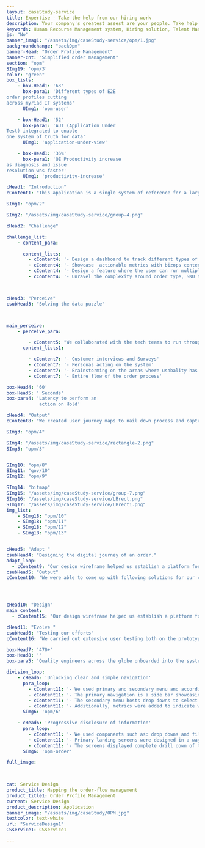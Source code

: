 ```yaml
---
layout: caseStudy-service
title: Expertise - Take the help from our hiring work
description: Your company's greatest assest are your people. Take help our hiring experts to recruit the best desired talents.
keywords: Human Recourse Management system, Hiring solution, Talent Management Software, Application Tracking System, AI-Enabled, Recruitment Management software, recruitment system, Talent CRM, HR Software, Bangalore, India
js: "No"
banner_imag1: "/assets/img/caseStudy-service/opm/1.jpg"
backgroundchange: "backOpm"
banner-Head: "Order Profile Management"
banner-cnt: "Simplified order management"
section: "opm"
SImg19: 'opm/3'
color: "green"
box_lists:
    - box-Head1: '63'
      box-para1: 'Different types of E2E
order profiles cutting
across myriad IT systems'
      UImg1: 'opm-user'

    - box-Head1: '52'
      box-para1: 'AUT (Application Under
Test) integrated to enable
one system of truth for data'
      UImg1: 'application-under-view'

    - box-Head1: '36%'
      box-para1: 'QE Productivity increase
as diagnosis and issue
resolution was faster'
      UImg1: 'productivity-increase'

cHead1: "Introduction"
cContent1: "This application is a single system of reference for a large PC manufacturer to diagnose and act on “order flow” bottle-necks in an heterogeneous app ecosystem. It enables the IT teams to validate new orders, recognize failure patterns & test vulnerabilities first in-hand."

SImg1: "opm/2"

SImg2: "/assets/img/caseStudy-service/group-4.png"

cHead2: "Challenge"

challenge_list:
    - content_para:

      content_lists:
        - cContent4: '- Design a dashboard to track different types of order profiles across different applications in a given test environment'
        - cContent4: '- Showcase  actionable metrics with bizops context when profiling a particular order type'
        - cContent4: '- Design a feature where the user can run multiple order profiles at a given time for testing'
        - cContent4: '- Unravel the complexity around order type, SKU type, application dependencies, status changes and localization of the order issue.'



cHead3: "Perceive"
csubHead3: "Solving the data puzzle"



main_perceive:
    - perceive_para:

        - cContent5: "We collaborated with the tech teams to run through the application to understand the intricacies of the order journey. We also, observed multiple applications to note numerous statuses of the order and captured the data attributes for the same. "
      content_lists1:

        - cContent7: '- Customer interviews and Surveys'
        - cContent7: '- Personas acting on the system'
        - cContent7: '- Brainstorming on the areas where usabality has to be improved'
        - cContent7: '- Entire flow of the order process'

box-Head4: '60'
box-Head5: ' Seconds'
box-para4: 'Latency to perform an 
            action on Hold'

cHead4: "Output"
cContent8: "We created user journey maps to nail down process and capture data attributes of different types of order profiles."

SImg3: "opm/4"

SImg4: "/assets/img/caseStudy-service/rectangle-2.png"
SImg5: "opm/3"


SImg10: "opm/8"
SImg11: "gov/10"
SImg12: "opm/9"

SImg14: "bitmap"
SImg15: "/assets/img/caseStudy-service/group-7.png"
SImg16: "/assets/img/caseStudy-service/LBrect.png"
SImg17: "/assets/img/caseStudy-service/LBrect1.png"
img_list:
    - SImg18: "opm/10"
    - SImg18: "opm/11"
    - SImg18: "opm/12"
    - SImg18: "opm/13"


cHead5: "Adapt "
csubHead4: "Designing the digital journey of an order."
adapt_loop:
  - cContent9: "Our design wireframe helped us establish a platform for us to go back & forth on the visual ideas with our users. We worked on multiple approaches for visual representations to crack the optimal design."
csubHead5: "Output"
cContent10: "We were able to come up with following solutions for our customers:"




cHead10: "Design"
main_content:
  - cContent15: "Our design wireframe helped us establish a platform for us to go back & forth on the visual ideas with our users. We worked on multiple approaches in terms of visual representations to crack the optimal design."

cHead11: "Evolve "
csubHead6: "Testing our efforts"
cContent16: "We carried out extensive user testing both on the prototype and during the development phase, to recheck our screen flows. Multiple iterations were done to optimize the design in consecutive sprints."

box-Head7: '470+'
box-Head8: ''
box-para5: 'Quality engineers across the globe onboarded into the system'

division_loop:
    - cHead6: 'Unlocking clear and simple navigation'
      para_loop:
        - cContent11: '- We used primary and secondary menu and accordion approach to progressively disclose data. Attributes such as: batch status and order stages were captured here.'
        - cContent11: '- The primary navigation is a side bar showcasing modules of order profiles, configuration and user management.'
        - cContent11: '- The secondary menu hosts drop downs to select environments, releases and batches'
        - cContent11: '- Additionally, metrics were added to indicate which screen the user is in and the type of data being shown '
      SImg6: 'opm/6'

    - cHead6: 'Progressive disclosure of information'
      para_loop:
        - cContent11: '- We used components such as: drop downs and filters to bifurcate high level data and to bring right context to the user. Attributes like: environments and releases were captured here'
        - cContent11: '- Primary landing screens were designed in a way where the user can select individual batches to run'
        - cContent11: '- The screens displayed complete drill down of the order profile status and the subsequent test statuses across multiple applications'
      SImg6: 'opm-order'

full_image:
   


cat: Service Design
product_title: Mapping the order-flow management
product_title1: Order Profile Management
current: Service Design
product_description: Application
banner_image: "/assets/img/caseStudy/OPM.jpg"
textcolor: text-white
url: "ServiceDesign1"
CSservice1: CSservice1

---
```

